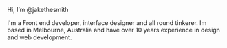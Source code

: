Hi, I’m @jakethesmith

I'm a Front end developer, interface designer and all round tinkerer.
Im based in Melbourne, Australia and have over 10 years experience in design and web development.

